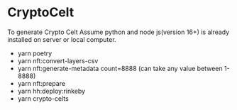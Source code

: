 # CryptoCelt
To generate Crypto Celt 
Assume python and node js(version 16+) is already installed on server or local computer.
- yarn poetry
- yarn nft:convert-layers-csv
- yarn nft:generate-metadata count=8888 (can take any value between 1-8888)
- yarn nft:prepare
- yarn hh:deploy:rinkeby
- yarn crypto-celts